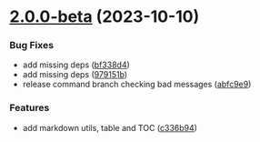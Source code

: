 # [2.0.0-beta](https://github.com/herveperchec/readme-generator/compare/v1.0.4...v2.0.0-beta) (2023-10-10)


### Bug Fixes

* add missing deps ([bf338d4](https://github.com/herveperchec/readme-generator/commit/bf338d44b1f3c4b2b0e3fc938483ac5bfe79fbb1))
* add missing deps ([979151b](https://github.com/herveperchec/readme-generator/commit/979151b36d8009429c60ea2aab99a5c7bcb56d4c))
* release command branch checking bad messages ([abfc9e9](https://github.com/herveperchec/readme-generator/commit/abfc9e99618331c5603b45382b4b1ee4121362c2))


### Features

* add markdown utils, table and TOC ([c336b94](https://github.com/herveperchec/readme-generator/commit/c336b9484dc1e9efb6aeb87981faf3f6f27c8e8a))



